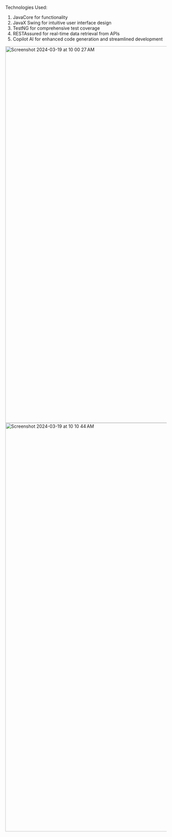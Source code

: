 
Technologies Used:

1. JavaCore for functionality
2. JavaX Swing for intuitive user interface design
3. TestNG for comprehensive test coverage
4. RESTAssured for real-time data retrieval from APIs
5. Copilot AI for enhanced code generation and streamlined development


<img width="1178" alt="Screenshot 2024-03-19 at 10 00 27 AM" src="https://github.com/piyush1160/WeatherAPI/assets/110148479/0eb69eaa-8e27-4d23-a59e-e220c9e7bb0b">





<img width="1278" alt="Screenshot 2024-03-19 at 10 10 44 AM" src="https://github.com/piyush1160/WeatherAPI/assets/110148479/93700645-3b15-4928-87b0-c747c017fae5">
